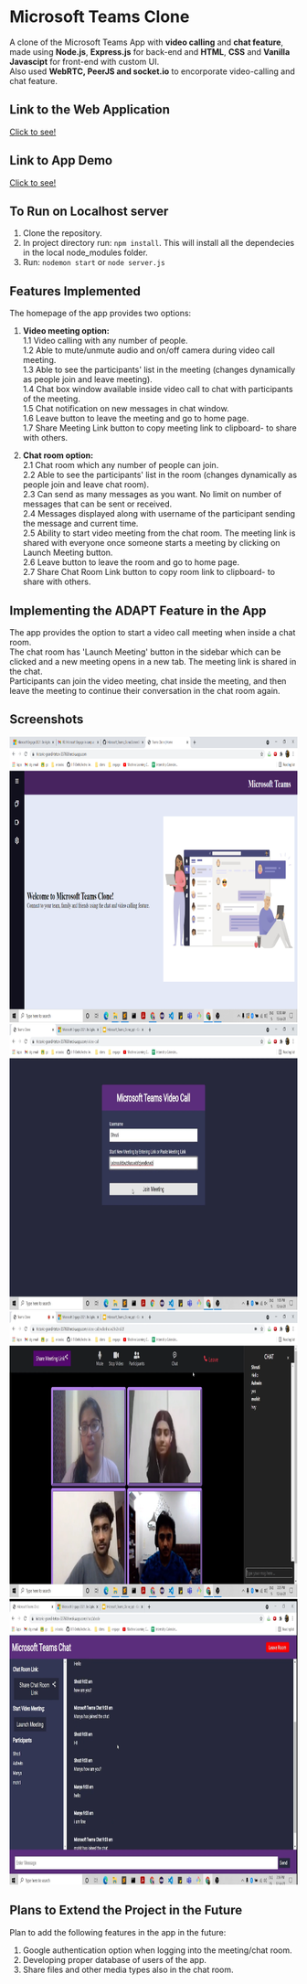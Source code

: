 # Microsoft Teams Clone
A clone of the Microsoft Teams App with **video calling** and **chat feature**, made using **Node.js**, **Express.js** for back-end and **HTML**, **CSS** and **Vanilla Javascipt** for front-end with custom UI. <br/>
Also used **WebRTC, PeerJS and socket.io** to encorporate video-calling and chat feature.


## Link to the Web Application
[Click to see!](https://historic-grand-teton-33760.herokuapp.com)

## Link to App Demo
[Click to see!](https://youtu.be/S5Cf13zqTx4)

## To Run on Localhost server
1) Clone the repository.
2) In project directory run: `npm install`. This will install all the dependecies in the local node_modules folder.
3) Run: `nodemon start` or `node server.js`

## Features Implemented
The homepage of the app provides two options:

1. **Video meeting option:**<br/>
  1.1 Video calling with any number of people.<br/>
  1.2 Able to mute/unmute audio and on/off camera during video call meeting.<br/>
  1.3 Able to see the participants' list in the meeting (changes dynamically as people join and leave meeting).<br/>
  1.4 Chat box window available inside video call to chat with participants of the meeting.<br/>
  1.5 Chat notification on new messages in chat window.<br/>
  1.6 Leave button to leave the meeting and go to home page.<br/>
  1.7 Share Meeting Link button to copy meeting link to clipboard- to share with others.<br/>
  
2. **Chat room option:**<br/>
  2.1 Chat room which any number of people can join.<br/>
  2.2 Able to see the participants' list in the room (changes dynamically as people join and leave chat room).<br/>
  2.3 Can send as many messages as you want. No limit on number of messages that can be sent or received.<br/>
  2.4 Messages displayed along with username of the participant sending the message and current time.<br/>
  2.5 Ability to start video meeting from the chat room. The meeting link is shared with everyone once someone starts a meeting by clicking on Launch Meeting button.<br/>
  2.6 Leave button to leave the room and go to home page.<br/>
  2.7 Share Chat Room Link button to copy room link to clipboard- to share with others.<br/>
  
## Implementing the ADAPT Feature in the App
The app provides the option to start a video call meeting when inside a chat room. <br/>
The chat room has 'Launch Meeting' button in the sidebar which can be clicked and a new meeting opens in a new tab. The meeting link is shared in the chat.<br/>
Participants can join the video meeting, chat inside the meeting, and then leave the meeting to continue their conversation in the chat room again.

## Screenshots
  <img src="ScreenShots/home.png" width="700" height="500">
  <img src="ScreenShots/videoform.png" width="700" height="500">
  <img src="ScreenShots/video.png" width="700" height="500">
  <img src="ScreenShots/chat.png" width="700" height="500">
 

## Plans to Extend the Project in the Future
Plan to add the following features in the app in the future:<br/>
1. Google authentication option when logging into the meeting/chat room.<br/>
2. Developing proper database of users of the app.<br/>
3. Share files and other media types also in the chat room.<br/>

